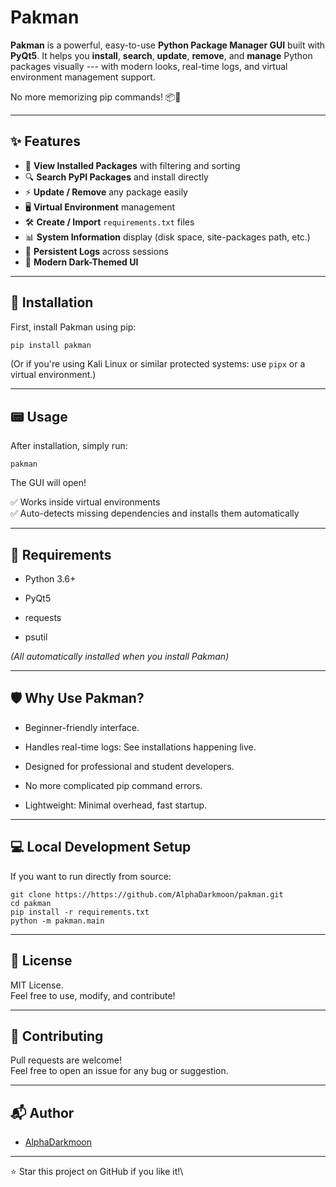 
# Pakman

**Pakman** is a powerful, easy-to-use **Python Package Manager GUI** built with **PyQt5**.
It helps you **install**, **search**, **update**, **remove**, and **manage** Python packages visually --- with modern looks, real-time logs, and virtual environment management support.

No more memorizing pip commands! 📦🚀

---

## ✨ Features

- 📜 **View Installed Packages** with filtering and sorting
- 🔍 **Search PyPI Packages** and install directly
- ⚡ **Update / Remove** any package easily
- 🖥️ **Virtual Environment** management
- 🛠️ **Create / Import** `requirements.txt` files
- 📊 **System Information** display (disk space, site-packages path, etc.)
- 📝 **Persistent Logs** across sessions
- 🎨 **Modern Dark-Themed UI**

---

## 🚀 Installation

First, install Pakman using pip:

```bash
pip install pakman

```

(Or if you're using Kali Linux or similar protected systems: use `pipx` or a virtual environment.)

* * * * *

📟 Usage
--------

After installation, simply run:

```
pakman

```

The GUI will open!

✅ Works inside virtual environments\
✅ Auto-detects missing dependencies and installs them automatically

* * * * *

🔧 Requirements
---------------

-   Python 3.6+

-   PyQt5

-   requests

-   psutil

*(All automatically installed when you install Pakman)*

* * * * *

🛡️ Why Use Pakman?
-------------------

-   Beginner-friendly interface.

-   Handles real-time logs: See installations happening live.

-   Designed for professional and student developers.

-   No more complicated pip command errors.

-   Lightweight: Minimal overhead, fast startup.

* * * * *

💻 Local Development Setup
--------------------------

If you want to run directly from source:

```
git clone https://https://github.com/AlphaDarkmoon/pakman.git
cd pakman
pip install -r requirements.txt
python -m pakman.main

```

* * * * *

📜 License
----------

MIT License.\
Feel free to use, modify, and contribute!

* * * * *

🤝 Contributing
---------------

Pull requests are welcome!\
Feel free to open an issue for any bug or suggestion.

* * * * *

📬 Author
---------

- [AlphaDarkmoon](https://github.com/AlphaDarkmoon)

* * * * *

⭐ Star this project on GitHub if you like it!\

